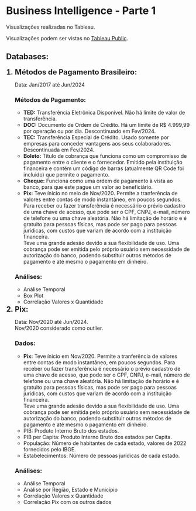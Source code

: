 # Business Intelligence - Parte 1

<p>
    Visualizações realizadas no Tableau.
</p>
<p>
    Visualizações podem ser vistas no
    <a href="https://public.tableau.com/app/profile/rafael.oliveira5857/vizzes"> Tableau Public</a>.
</p>

<h2>
    Databases:
</h2>
<ol>
    <li style="font-size:20px; font-weight:bold">
        Métodos de Pagamento Brasileiro:
    </li>
    <p>
        Data: Jan/2017 até Jun/2024
    </p>
    <h3>
        Métodos de Pagamento:
    </h3>
    <ul>
        <li>
            <b>TED:</b> Transferência Eletrônica Disponível. Não há limite de valor de transferência.
        </li>
        <li>
            <b>DOC:</b> Documento de Ordem de Crédito. Há um limite de R$ 4.999,99 por operação ou por dia. Descontinuado em Fev/2024.
        </li>
        <li>
            <b>TEC:</b> Transferência Especial de Crédito. Usado somente por empresas para conceder vantagens aos seus colaboradores. Descontinuada em Fev/2024.
        </li>
        <li>
            <b>Boleto:</b> Título de cobrança que funciona como um compromisso de pagamento entre o cliente e o fornecedor. Emitido pela instituição financeira e contém um código de barras (atualmente QR Code foi incluido) que permite o pagamento.
        </li>
        <li>
            <b>Cheque:</b> Funciona como uma ordem de pagamento à vista ao banco, para que este pague um valor ao beneficiário.
        </li>
        <li>
            <b>Pix:</b> Teve ínicio no meio de Nov/2020. Permite a tranferência de valores entre contas de modo instantâneo, em poucos segundos. Para receber ou fazer transferência é necessário o prévio cadastro de uma chave de acesso, que pode ser o CPF, CNPJ, e-mail, número de telefone ou uma chave aleatória. Não há limitação de horário e é gratuito para pessoas físicas, mas pode ser pago para pessoas jurídicas, com custos que variam de acordo com a instituição financeira.<br>
            Teve uma grande adesão devido a sua flexibilidade de uso. Uma cobrança pode ser emitida pelo próprio usuário sem necessidade de autorização do banco, podendo substituir outros métodos de pagamento e até mesmo o pagamento em dinheiro.
        </li>
    </ul>
    <h3>
        Análises:
    </h3>
    <ul>
        <li>
            Análise Temporal
        </li>
        <li>
            Box Plot
        </li>
        <li>
            Correlação Valores x Quantidade
        </li>
    </ul>

<li style="font-size:20px; font-weight:bold">
    Pix:
</li>
    <p>
        Data: Nov/2020 até Jun/2024.<br>
        Nov/2020 considerado como outlier.
    </p>
    <h3>
        Dados:
    </h3>
    <ul>
        <li>
            <b>Pix:</b> Teve ínicio em Nov/2020. Permite a tranferência de valores entre contas de modo instantâneo, em poucos segundos. Para receber ou fazer transferência é necessário o prévio cadastro de uma chave de acesso, que pode ser o CPF, CNPJ, e-mail, número de telefone ou uma chave aleatória. Não há limitação de horário e é gratuito para pessoas físicas, mas pode ser pago para pessoas jurídicas, com custos que variam de acordo com a instituição financeira.<br>
            Teve uma grande adesão devido a sua flexibilidade de uso. Uma cobrança pode ser emitida pelo próprio usuário sem necessidade de autorização do banco, podendo substituir outros métodos de pagamento e até mesmo o pagamento em dinheiro.
        </li>
        <li>
            PIB: Produto Interno Bruto dos estados.
        </li>
        <li>
            PIB per Capita: Produto Interno Bruto dos estados per Capita.
        </li>
        <li>
            População: Número de habitantes de cada estado, valores de 2022 fornecidos pelo IBGE.
        </li>
        <li>
            Estabelecimentos: Número de pessoas jurídicas de cada estado.
        </li>
    </ul>
    <h3>
        Análises:
    </h3>
    <ul>
        <li>
            Análise Temporal
        </li>
        <li>
            Análise por Região, Estado e Município
        </li>
        <li>
            Correlação Valores x Quantidade
        </li>
        <li>
            Correlação Pix com os outros dados
        </li>
    </ul>
</ol>
